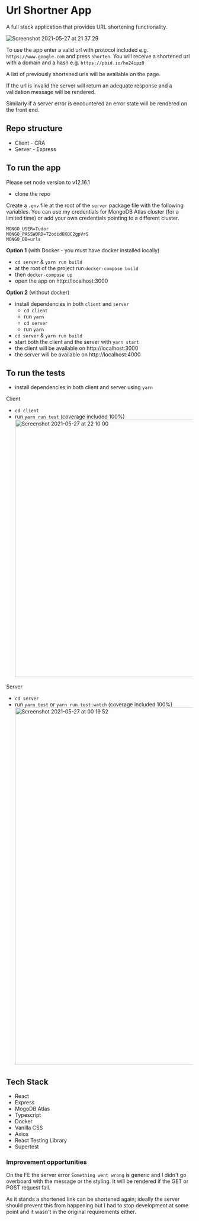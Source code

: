 # Url Shortner App

A full stack application that provides URL shortening functionality.

![Screenshot 2021-05-27 at 21 37 29](https://user-images.githubusercontent.com/19284939/119897516-69db8500-bf38-11eb-98d5-a429f83c1a92.png)

To use the app enter a valid url with protocol included e.g. `https://www.google.com` and press `Shorten`. You will receive a shortened url with a domain and a hash e.g. `https://pbid.io/ho24ipz0`

A list of previously shortened urls will be available on the page.

If the url is invalid the server will return an adequate response and a validation message will be rendered.

Similarly if a server error is encountered an error state will be rendered on the front end.

## Repo structure

- Client - CRA
- Server - Express

## To run the app

Please set node version to v12.16.1

- clone the repo

Create a `.env` file at the root of the `server` package file with the following variables.
You can use my credentials for MongoDB Atlas cluster (for a limited time) or add your own credentials pointing to a different cluster.

```
MONGO_USER=Tudor
MONGO_PASSWORD=T2odidOXQC2gpVrS
MONGO_DB=urls
```

**Option 1** (with Docker - you must have docker installed locally)

- `cd server` & `yarn run build`
- at the root of the project run `docker-compose build`
- then `docker-compose up`
- open the app on http://localhost:3000

**Option 2** (without docker)

- install dependencies in both `client` and `server`
  - `cd client`
  - run `yarn`
  - `cd server`
  - run `yarn`
- `cd server` & `yarn run build`
- start both the client and the server with `yarn start`
- the client will be available on http://localhost:3000
- the server will be available on http://localhost:4000

## To run the tests

- install dependencies in both client and server using `yarn`

Client

- `cd client`
- run `yarn run test` (coverage included 100%)
  <img width="692" alt="Screenshot 2021-05-27 at 22 10 00" src="https://user-images.githubusercontent.com/19284939/119897543-795ace00-bf38-11eb-8294-f785161bec23.png">

Server

- `cd server`
- run `yarn test` or `yarn run test:watch` (coverage included 100%)
  <img width="961" alt="Screenshot 2021-05-27 at 00 19 52" src="https://user-images.githubusercontent.com/19284939/119897546-7bbd2800-bf38-11eb-8a05-040a679d39e2.png">

## Tech Stack

- React
- Express
- MogoDB Atlas
- Typescript
- Docker
- Vanilla CSS
- Axios
- React Testing Library
- Supertest

### Improvement opportunities

On the FE the server error `Something went wrong` is generic and I didn't go overboard with the message or the styling. It will be rendered if the GET or POST request fail.

As it stands a shortened link can be shortened again; ideally the server should prevent this from happening but I had to stop development at some point and it wasn't in the original requirements either.
